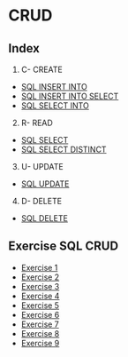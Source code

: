 # CRUD

## Index

1. C- CREATE
- [SQL INSERT INTO](https://www.w3schools.com/sql/sql_insert.asp)
- [SQL INSERT INTO SELECT](https://www.w3schools.com/sql/sql_insert_into_select.asp)
- [SQL SELECT INTO](https://www.w3schools.com/sql/sql_select_into.asp)
2. R- READ
- [SQL SELECT](https://www.w3schools.com/sql/sql_select.asp)
- [SQL SELECT DISTINCT](https://www.w3schools.com/sql/sql_distinct.asp)

3. U- UPDATE 
- [SQL UPDATE](https://www.w3schools.com/sql/sql_update.asp)

4. D- DELETE 
- [SQL DELETE](https://www.w3schools.com/sql/sql_delete.asp)

## Exercise SQL CRUD
- [Exercise 1](https://www.w3schools.com/sql/exercise.asp?filename=exercise_select1)
- [Exercise 2](https://www.w3schools.com/sql/exercise.asp?filename=exercise_select2)
- [Exercise 3](https://www.w3schools.com/sql/exercise.asp?filename=exercise_select3)
- [Exercise 4](https://www.w3schools.com/sql/exercise.asp?filename=exercise_insert1)
- [Exercise 5](https://www.w3schools.com/sql/exercise.asp?filename=exercise_update1)
- [Exercise 6](https://www.w3schools.com/sql/exercise.asp?filename=exercise_update2)
- [Exercise 7](https://www.w3schools.com/sql/exercise.asp?filename=exercise_update3)
- [Exercise 8](https://www.w3schools.com/sql/exercise.asp?filename=exercise_delete1)
- [Exercise 9](https://www.w3schools.com/sql/exercise.asp?filename=exercise_delete2)